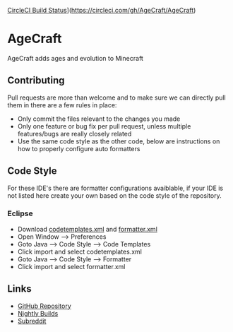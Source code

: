 [CircleCI Build Status](https://circleci.com/gh/AgeCraft/AgeCraft/tree/master.png?style=shield)](https://circleci.com/gh/AgeCraft/AgeCraft)

# AgeCraft

AgeCraft adds ages and evolution to Minecraft

## Contributing
Pull requests are more than welcome and to make sure we can directly pull them in there are a few rules in place:
* Only commit the files relevant to the changes you made
* Only one feature or bug fix per pull request, unless multiple features/bugs are really closely related
* Use the same code style as the other code, below are instructions on how to properly configure auto formatters

## Code Style
For these IDE's there are formatter configurations avaiblable, if your IDE is not listed here create your own based on the code style of the repository.

### Eclipse
* Download [codetemplates.xml](https://www.dropbox.com/s/q4hxd0xcdsbvw3n/codetemplates.xml?dl=1) and [formatter.xml](https://www.dropbox.com/s/y91sgz2nwoffopj/formatter.xml?dl=1)
* Open Window --> Preferences
* Goto Java --> Code Style --> Code Templates
* Click import and select codetemplates.xml
* Goto Java --> Code Style --> Formatter
* Click import and select formatter.xml

## Links
* [GitHub Repository](https://github.com/AgeCraft/AgeCraft)
* [Nightly Builds](https://circleci.com/gh/AgeCraft/AgeCraft)
* [Subreddit](http://reddit.com/r/AgeCraft)
